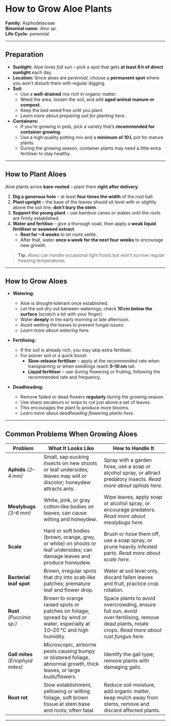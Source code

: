# How to Grow Aloe Plants  

**Family:** Asphodelaceae  
**Binomial name:** _Aloe sp._  
**Life Cycle:** perennial  

---

## Preparation  

- **Sunlight:** Aloe loves *full sun* – pick a spot that gets **at least 6 h of direct sunlight** each day.  
- **Location:** Since aloes are *perennial*, choose a **permanent spot** where you won’t disturb them with regular digging.  
- **Soil:**  
  - Use a **well‑drained** mix rich in organic matter.  
  - Weed the area, loosen the soil, and add **aged animal manure or compost**.  
  - Keep the bed weed‑free until you plant.  
  - *Learn more about preparing soil for planting here.*  
- **Containers:**  
  - If you’re growing in pots, pick a variety that’s **recommended for container growing**.  
  - Use a high‑quality potting mix and a **minimum of 10 L** pot for mature plants.  
  - During the growing season, container plants may need a little extra fertiliser to stay healthy.

---

## How to Plant Aloes  

Aloe plants arrive **bare‑rooted** – plant them **right after delivery**.

1. **Dig a generous hole** – at least **four times the width** of the root ball.  
2. **Plant upright** – the base of the leaves should sit level with or slightly above the soil line; **don’t bury the stem**.  
3. **Support the young plant** – use bamboo canes or stakes until the roots are firmly established.  
4. **Water and fertilise** – give a thorough soak, then apply a **weak liquid fertiliser or seaweed extract**.  
   - **Rest for ~4 weeks** to let roots settle.  
   - After that, water **once a week for the next four weeks** to encourage new growth.

> **Tip:** Aloes can handle occasional light frosts but won’t survive regular freezing temperatures.

---

## How to Grow Aloes  

- **Watering:**  
  - Aloe is drought‑tolerant once established.  
  - Let the soil dry out between waterings; check **10 cm below the surface** (scratch a bit with your finger).  
  - Water **deeply** in the early morning or late afternoon.  
  - Avoid wetting the leaves to prevent fungal issues.  
  - *Learn more about watering here.*  

- **Fertilising:**  
  - If the soil is already rich, you may skip extra fertiliser.  
  - For poorer soil or a quick boost:  
    - **Slow‑release fertiliser** – apply at the recommended rate when transplanting or when seedlings reach **5–10 cm** tall.  
    - **Liquid fertiliser** – use during flowering or fruiting, following the recommended rate and frequency.  

- **Deadheading:**  
  - Remove faded or dead flowers **regularly** during the growing season.  
  - Use sharp secateurs or snips to cut just above a set of leaves.  
  - This encourages the plant to produce more blooms.  
  - *Learn more about deadheading flowering plants here.*

---

## Common Problems When Growing Aloes  

| Problem | What It Looks Like | How to Handle It |
|---------|--------------------|------------------|
| **Aphids** *(2–4 mm)* | Small, sap‑sucking insects on new shoots or leaf undersides; leaves may wilt or discolor; honeydew attracts ants. | Spray with a garden hose, use a soap or alcohol spray, or attract predatory insects. *Read more about aphids here.* |
| **Mealybugs** *(3–6 mm)* | White, pink, or gray cotton‑like bodies on leaves; can cause wilting and honeydew. | Wipe leaves, apply soap or alcohol spray, or encourage predators. *Read more about mealybugs here.* |
| **Scale** | Hard or soft bodies (brown, orange, grey, or white) on shoots or leaf undersides; can damage leaves and produce honeydew. | Brush or hose them off, use a soap spray, or prune heavily infested parts. *Read more about scale here.* |
| **Bacterial leaf spot** | Brown, irregular spots that dry into scab‑like patches; premature leaf and flower drop. | Water at soil level only, discard fallen leaves and fruit, practice crop rotation. |
| **Rust** *(Puccinia sp.)* | Brown to orange raised spots or patches on foliage; spread by wind or water, especially at 10–20 °C and high humidity. | Space plants to avoid overcrowding, ensure full sun, avoid over‑fertilising, remove dead plants, rotate crops. *Read more about rust fungus here.* |
| **Gall mites** *(Eriophyid mites)* | Microscopic, airborne pests causing bumpy or blistered foliage, abnormal growth, thick leaves, or large buds/flowers. | Identify the gall type; remove plants with damaging galls. |
| **Root rot** | Slow establishment, yellowing or wilting foliage, soft brown tissue at stem base and roots; often fatal. | Reduce soil moisture, add organic matter, keep mulch away from stems, remove and discard affected plants. |

---